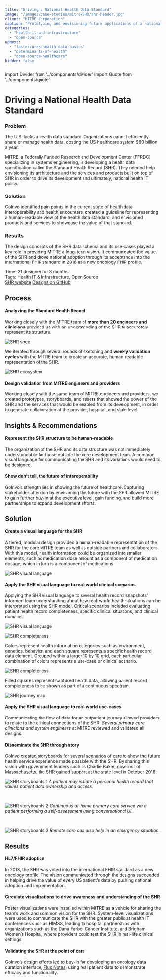 ```yaml
---
title: "Driving a National Health Data Standard"
image: "/images/case-studies/mitre/SHR/shr-header.jpg"
client: "MITRE Corporation"
caption: "Prototyping and envisioning future applications of a national health data standard to drive its development."
categories:
  - "health-it-and-infrastructure"
  - "open-source"
upNext:
  - "fastercures-health-data-basics"
  - "determinants-of-health"
  - "open-source-healthcare"
hidden: false
---
```


import Divider from '../components/divider'
import Quote from '../components/quote'

# Driving a National Health Data Standard

### Problem

The U.S. lacks a health data standard. Organizations cannot efficiently share or manage health data, costing the US healthcare system $80 billion a year.

MITRE, a Federally Funded Research and Development Center (FFRDC) specializing in systems engineering, is developing a health data specification called the Standard Health Record (SHR). They needed help envisioning its architecture and the services and products built on top of SHR in order to drive its development and ultimately, national health IT policy.

### Solution

GoInvo identified pain points in the current state of health data interoperability and health encounters, created a guideline for representing a human-readable view of the health data standard, and envisioned products and services to showcase the value of that standard.

### Results

The design concepts of the SHR data schema and its use-cases played a key role in providing MITRE a long-term vision. It communicated the value of the SHR and drove national adoption through its acceptance into the international FHIR standard in 2018 as a new oncology FHIR profile.

<span class="text--uppercase text--gray text--bold text--spacing">Time:</span> 21 designer for 8 months
<br /><span class="text--uppercase text--gray text--bold text--spacing">Tags:</span> Health IT & Infrastructure, Open Source
<br />
<a href="http://standardhealthrecord.org/" class="button button--primary button--lg margin-top--double margin-bottom--half margin-right--only-lg">SHR website</a>
<a href="https://github.com/standardhealth/shr_design/tree/master/design" class="button button--primary button--lg margin-top--double margin-bottom--half">Designs on GitHub</a>

<Divider />

## Process

#### Analyzing the Standard Health Record
Working closely with the MITRE team of **more than 20 engineers and clinicians** provided us with an understanding of the SHR to accurately represent its structure.

![SHR spec](/images/case-studies/mitre/SHR/shr-spec.jpg)

We iterated through several rounds of sketching and **weekly validation cycles** with the MITRE team to create an accurate, human-readable representation of the SHR.

![SHR ecosystem](/images/case-studies/mitre/SHR/shr-ecosystem2.jpg)

#### Design validation from MITRE engineers and providers
Working closely with the same team of MITRE engineers and providers, we created prototypes, storyboards, and assets that showed the power of the SHR and the services that would be enabled from its development, in order to generate collaboration at the provider, hospital, and state level.

<Divider />

## Insights & Recommendations

#### Represent the SHR structure to be human-readable
The organization of the SHR and its data structure was not immediately understandable for those outside the core development team. A common visual language for communicating the SHR and its variations would need to be designed.

#### Show don’t tell, the future of interoperability
GoInvo’s strength lies in showing the future of healthcare. Capturing stakeholder attention by envisioning the future with the SHR allowed MITRE to gain further buy-in at the executive level, gain funding, and build more partnerships to expand development efforts.

<Divider />

## Solution

#### Create a visual language for the SHR
A tiered, modular design provided a human-readable representation of the SHR for the core MITRE team as well as outside partners and collaborators. With this model, health information could be organized into smaller elements, such as medication dose amount as a component of medication dosage, which in turn is a component of medications.

![SHR visual language](/images/case-studies/mitre/SHR/shr-visual-language.jpg)

#### Apply the SHR visual language to real-world clinical scenarios
Applying the SHR visual language to several health record ‘snapshots’ informed team understanding about how real-world health situations can be interpreted using the SHR model. Critical scenarios included evaluating patient health record completeness, specific clinical situations, and clinical domains.

![SHR visual language](/images/case-studies/mitre/SHR/shr-completeness-full.jpg)

![SHR completeness](/images/case-studies/mitre/SHR/shr-completeness-scenarios.jpg)

Colors represent health information categories such as environment, genetics, behavior, and each square represents a specific health record data element. Grouped within a larger 10 by 10 grid, each particular combination of colors represents a use-case or clinical scenario.

![SHR completeness](/images/case-studies/mitre/SHR/shr-completeness-record.jpg)

Filled squares represent captured health data, allowing patient record completeness to be shown as part of a continuous spectrum.

![SHR journey map](/images/case-studies/mitre/SHR/shr-journey-map-full.jpg)

#### Apply the SHR visual language to real-world use-cases

Communicating the flow of data for an outpatient journey allowed providers to relate to the clinical connections of the SHR. *Several primary care clinicians and system engineers* at MITRE reviewed and validated all designs.

#### Disseminate the SHR through story
GoInvo created storyboards for several scenarios of care to show the future health service experience made possible with the SHR. By sharing this vision with government leaders such as Charlie Baker, governor of Massachusetts, the SHR gained support at the state level in October 2016.

![SHR storyboards 1](/images/case-studies/mitre/SHR/shr-storyboard-initiate.jpg)
*A patient may initiate a personal health record that values patient data ownership and access.*

<br />

![SHR storyboards 2](/images/case-studies/mitre/SHR/shr-storyboard-at-home.jpg)
*Continuous at-home primary care service via a patient performing a self-assessment using conversational UI.*

<br/>

![SHR storyboards 3](/images/case-studies/mitre/SHR/shr-storyboard-emergency.jpg)
*Remote care can also help in an emergency situation.*

<Divider />

## Results

#### HL7/FHIR adoption
In 2018, the SHR was voted into the international FHIR standard as a new oncology profile. The vision communicated through the designs succeeded in helping drive the value of every US patient’s data by pushing national adoption and implementation.

#### Circulate visualizations to drive awareness and understanding of the SHR
Poster visualizations were installed within MITRE as a vehicle for sharing the team’s work and common vision for the SHR. System-level visualizations were used to communicate the SHR with the greater public at health IT conferences such as HIMSS, leading to hospital partnerships with organizations such as the Dana Farber Cancer Institute, and Brigham Women’s Hospital, where providers could test the SHR in real-life clinical settings.

#### Validating the SHR at the point of care
GoInvo’s design efforts led to buy-in for developing an oncology data curation interface, [Flux Notes](https://fluxnotes.org/), using real patient data to demonstrate efficacy and functionality.
